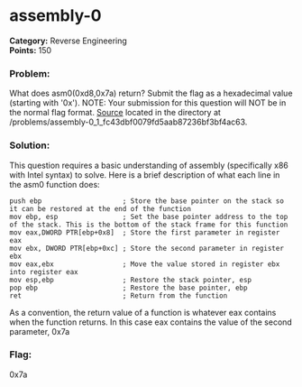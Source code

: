 # assembly-0
__Category:__ Reverse Engineering  
__Points:__ 150

### Problem:

What does asm0(0xd8,0x7a) return? Submit the flag as a hexadecimal value (starting with '0x'). NOTE: Your submission for this question will NOT be in the normal flag format. [Source](https://2018shell3.picoctf.com/static/05434007b9c46274206db32fa32a3595/intro_asm_rev.S) located in the directory at /problems/assembly-0_1_fc43dbf0079fd5aab87236bf3bf4ac63.

### Solution:

This question requires a basic understanding of assembly (specifically x86 with Intel syntax) to solve.
Here is a brief description of what each line in the asm0 function does:

```Assembly
push ebp                    ; Store the base pointer on the stack so it can be restored at the end of the function
mov ebp, esp                ; Set the base pointer address to the top of the stack. This is the bottom of the stack frame for this function
mov eax,DWORD PTR[ebp+0x8]  ; Store the first parameter in register eax
mov ebx, DWORD PTR[ebp+0xc] ; Store the second parameter in register ebx
mov eax,ebx                 ; Move the value stored in register ebx into register eax
mov esp,ebp                 ; Restore the stack pointer, esp
pop ebp                     ; Restore the base pointer, ebp
ret                         ; Return from the function
```

As a convention, the return value of a function is whatever eax contains when the function returns. In this case eax contains the value of the second parameter, 0x7a


### Flag:

0x7a

